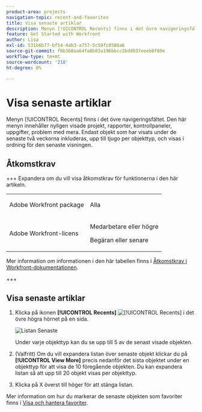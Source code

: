 ```yaml
---
product-area: projects
navigation-topic: recent-and-favorites
title: Visa senaste artiklar
description: Menyn [!UICONTROL Recents] finns i det övre navigeringsfältet. Den här menyn innehåller nyligen visade projekt, rapporter, kontrollpaneler, uppgifter, problem med mera.
feature: Get Started with Workfront
author: Lisa
exl-id: 531b6b77-bf54-4ab3-a757-5c59fc0586a6
source-git-commit: f0b3b8aa64fa0b03a196bbcc2bdd037eeeb0f89e
workflow-type: tm+mt
source-wordcount: '210'
ht-degree: 0%

---
```


# Visa senaste artiklar

Menyn [!UICONTROL Recents] finns i det övre navigeringsfältet. Den här menyn innehåller nyligen visade projekt, rapporter, kontrollpaneler, uppgifter, problem med mera. Endast objekt som har visats under de senaste två veckorna inkluderas, upp till tjugo per objekttyp, och visas i ordning för den senaste visningen.

## Åtkomstkrav

+++ Expandera om du vill visa åtkomstkrav för funktionerna i den här artikeln.

<table style="table-layout:auto"> 
 <col> 
 </col> 
 <col> 
 </col> 
 <tbody> 
  <tr> 
   <td role="rowheader">Adobe Workfront package</td> 
   <td> <p>Alla</p> </td> 
  </tr> 
  <tr> 
   <td role="rowheader">Adobe Workfront-licens</td> 
   <td> 
   <p>Medarbetare eller högre</p> 
   <p>Begäran eller senare</p> </td> 
  </tr> 
 </tbody> 
</table>

Mer information om informationen i den här tabellen finns i [Åtkomstkrav i Workfront-dokumentationen](/help/quicksilver/administration-and-setup/add-users/access-levels-and-object-permissions/access-level-requirements-in-documentation.md).

+++


## Visa senaste artiklar

1. Klicka på ikonen **[!UICONTROL Recents]** ![[!UICONTROL Recents]](assets/recents-icon-40x43.png) i det övre högra hörnet på en sida.

   ![Listan Senaste](assets/recents-list-2022-350x319.png)

   Under varje objekttyp kan du se upp till 5 av de senast visade objekten.

1. (Valfritt) Om du vill expandera listan över senaste objekt klickar du på **[!UICONTROL View More]** precis nedanför det sista objektet under en objekttyp för att visa de 10 föregående objekten. Du kan expandera listan så att upp till 20 objekt visas per objekttyp.
1. Klicka på X överst till höger för att stänga listan.

Mer information om hur du markerar de senaste objekten som favoriter finns i [Visa och hantera favoriter](../../../workfront-basics/navigate-workfront/recent-and-favorites/view-and-manage-favorites.md).

